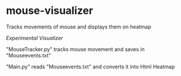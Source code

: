 # mouse-visualizer
Tracks movements of mouse and displays them on heatmap

*Experimental Visualizer*

"MouseTracker.py" tracks mouse movement and saves in "Mouseevents.txt"

"Main.py" reads "Mouseevents.txt" and converts it into Html Heatmap
